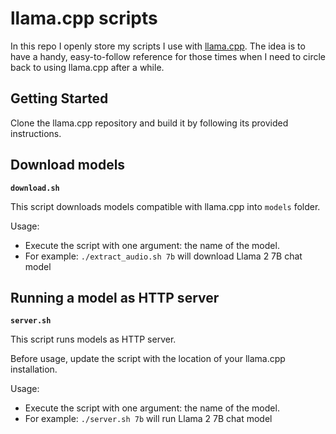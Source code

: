 # llama.cpp scripts

In this repo I openly store my scripts I use with [llama.cpp](https://github.com/ggerganov/llama.cpp). The idea is to have a handy, easy-to-follow reference for those times when I need to circle back to using llama.cpp after a while.

## Getting Started

Clone the llama.cpp repository and build it by following its provided instructions.

## Download models

**`download.sh`**

This script downloads models compatible with llama.cpp into `models` folder.

Usage:
- Execute the script with one argument: the name of the model.
- For example: `./extract_audio.sh 7b` will download Llama 2 7B chat model

## Running a model as HTTP server

**`server.sh`**

This script runs models as HTTP server.

Before usage, update the script with the location of your llama.cpp installation.

Usage:
- Execute the script with one argument: the name of the model.
- For example: `./server.sh 7b` will run Llama 2 7B chat model
